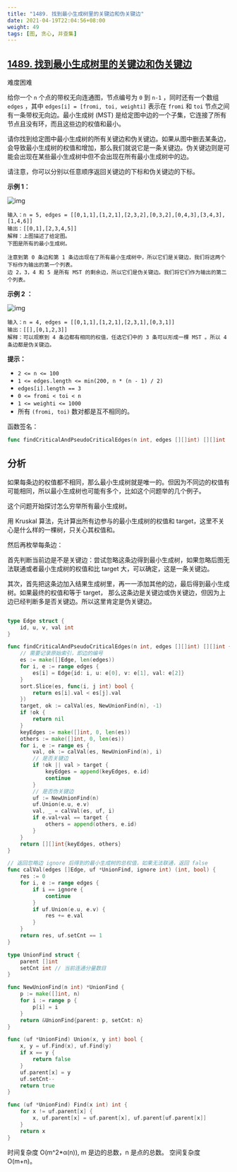 ```yaml
---
title: "1489. 找到最小生成树里的关键边和伪关键边"
date: 2021-04-19T22:04:56+08:00
weight: 49
tags: [图, 贪心, 并查集]
---
```


## [1489. 找到最小生成树里的关键边和伪关键边](https://leetcode-cn.com/problems/find-critical-and-pseudo-critical-edges-in-minimum-spanning-tree/)

难度困难

给你一个 `n` 个点的带权无向连通图，节点编号为 `0` 到 `n-1` ，同时还有一个数组 `edges` ，其中 `edges[i] = [fromi, toi, weighti]` 表示在 `fromi` 和 `toi` 节点之间有一条带权无向边。最小生成树 (MST) 是给定图中边的一个子集，它连接了所有节点且没有环，而且这些边的权值和最小。

请你找到给定图中最小生成树的所有关键边和伪关键边。如果从图中删去某条边，会导致最小生成树的权值和增加，那么我们就说它是一条关键边。伪关键边则是可能会出现在某些最小生成树中但不会出现在所有最小生成树中的边。

请注意，你可以分别以任意顺序返回关键边的下标和伪关键边的下标。

**示例 1：**

![img](https://assets.leetcode-cn.com/aliyun-lc-upload/uploads/2020/06/21/ex1.png)

```
输入：n = 5, edges = [[0,1,1],[1,2,1],[2,3,2],[0,3,2],[0,4,3],[3,4,3],[1,4,6]]
输出：[[0,1],[2,3,4,5]]
解释：上图描述了给定图。
下图是所有的最小生成树。

注意到第 0 条边和第 1 条边出现在了所有最小生成树中，所以它们是关键边，我们将这两个下标作为输出的第一个列表。
边 2，3，4 和 5 是所有 MST 的剩余边，所以它们是伪关键边。我们将它们作为输出的第二个列表。
```

**示例 2 ：**

![img](https://assets.leetcode-cn.com/aliyun-lc-upload/uploads/2020/06/21/ex2.png)

```
输入：n = 4, edges = [[0,1,1],[1,2,1],[2,3,1],[0,3,1]]
输出：[[],[0,1,2,3]]
解释：可以观察到 4 条边都有相同的权值，任选它们中的 3 条可以形成一棵 MST 。所以 4 条边都是伪关键边。
```

**提示：**

- `2 <= n <= 100`
- `1 <= edges.length <= min(200, n * (n - 1) / 2)`
- `edges[i].length == 3`
- `0 <= fromi < toi < n`
- `1 <= weighti <= 1000`
- 所有 `(fromi, toi)` 数对都是互不相同的。

函数签名：

```go
func findCriticalAndPseudoCriticalEdges(n int, edges [][]int) [][]int
```

## 分析

如果每条边的权值都不相同，那么最小生成树就是唯一的。但因为不同边的权值有可能相同，所以最小生成树也可能有多个，比如这个问题举的几个例子。

这个问题开始探讨怎么穷举所有最小生成树。

用 Kruskal 算法，先计算出所有边参与的最小生成树的权值和 target，这里不关心是什么样的一棵树，只关心其权值和。

然后再枚举每条边：

首先判断当前边是不是关键边：尝试忽略这条边得到最小生成树，如果忽略后图无法联通或者最小生成树的权值和比 target 大，可以确定，这是一条关键边。

其次，首先把这条边加入结果生成树里，再一一添加其他的边，最后得到最小生成树。如果最终的权值和等于 target， 那么这条边是关键边或伪关键边，但因为上边已经判断多是否关键边。所以这里肯定是伪关键边。

```go

type Edge struct {
	id, u, v, val int
}

func findCriticalAndPseudoCriticalEdges(n int, edges [][]int) [][]int {
	// 需要记录原始索引，即边的编号
	es := make([]Edge, len(edges))
	for i, e := range edges {
		es[i] = Edge{id: i, u: e[0], v: e[1], val: e[2]}
	}
	sort.Slice(es, func(i, j int) bool {
		return es[i].val < es[j].val
	})
	target, ok := calVal(es, NewUnionFind(n), -1)
	if !ok {
		return nil
	}
	keyEdges := make([]int, 0, len(es))
	others := make([]int, 0, len(es))
	for i, e := range es {
		val, ok := calVal(es, NewUnionFind(n), i)
		// 是否关键边
		if !ok || val > target {
			keyEdges = append(keyEdges, e.id)
			continue
		}
		// 是否伪关键边
		uf := NewUnionFind(n)
		uf.Union(e.u, e.v)
		val, _ = calVal(es, uf, i)
		if e.val+val == target {
			others = append(others, e.id)
		}
	}
	return [][]int{keyEdges, others}
}

// 返回忽略边 ignore 后得到的最小生成树的总权值，如果无法联通，返回 false
func calVal(edges []Edge, uf *UnionFind, ignore int) (int, bool) {
	res := 0
	for i, e := range edges {
		if i == ignore {
			continue
		}
		if uf.Union(e.u, e.v) {
			res += e.val
		}
	}
	return res, uf.setCnt == 1
}

type UnionFind struct {
	parent []int
	setCnt int // 当前连通分量数目
}

func NewUnionFind(n int) *UnionFind {
	p := make([]int, n)
	for i := range p {
		p[i] = i
	}
	return &UnionFind{parent: p, setCnt: n}
}

func (uf *UnionFind) Union(x, y int) bool {
	x, y = uf.Find(x), uf.Find(y)
	if x == y {
		return false
	}
	uf.parent[x] = y
	uf.setCnt--
	return true
}

func (uf *UnionFind) Find(x int) int {
	for x != uf.parent[x] {
		x, uf.parent[x] = uf.parent[x], uf.parent[uf.parent[x]]
	}
	return x
}

```

时间复杂度 O(m^2*α(n)), m 是边的总数，n 是点的总数。
空间复杂度 O(m+n)。
